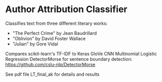 # Author Attribution Classifier
Classifies text from three different literary works:
- "The Perfect Crime" by Jean Baudrillard
- "Oblivion" by David Foster Wallace
- "Julian" by Gore Vidal

Compares scikit-learn's TF-IDF to Keras GloVe CNN
Multinomial Logistic Regression
DetectorMorse for sentence boundary detection:
https://github.com/cslu-nlp/DetectorMorse

See pdf file LT_final_ak for details and results
